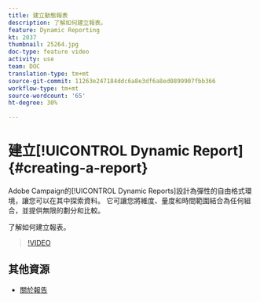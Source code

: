```yaml
---
title: 建立動態報表
description: 了解如何建立報表。
feature: Dynamic Reporting
kt: 2037
thumbnail: 25264.jpg
doc-type: feature video
activity: use
team: DOC
translation-type: tm+mt
source-git-commit: 11263e247184ddc6a8e3df6a8ed0899907fbb366
workflow-type: tm+mt
source-wordcount: '65'
ht-degree: 30%

---
```



# 建立[!UICONTROL Dynamic Report]{#creating-a-report}

Adobe Campaign的[!UICONTROL Dynamic Reports]設計為彈性的自由格式環境，讓您可以在其中探索資料。 它可讓您將維度、量度和時間範圍結合為任何組合，並提供無限的劃分和比較。

了解如何建立報表。

>[!VIDEO](https://video.tv.adobe.com/v/25264/?quality=12)

## 其他資源

* [關於報告](https://docs.adobe.com/content/help/en/campaign-standard/using/reporting/about-reporting/about-dynamic-reports.html)
